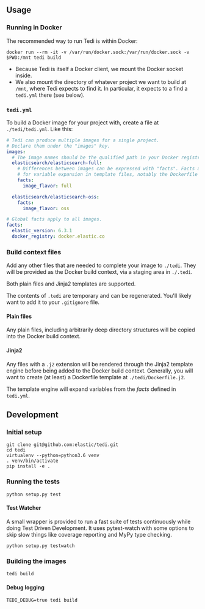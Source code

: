## Usage

### Running in Docker

The recommended way to run Tedi is within Docker:

``` shell
docker run --rm -it -v /var/run/docker.sock:/var/run/docker.sock -v $PWD:/mnt tedi build
```

* Because Tedi is itself a Docker client, we mount the Docker socket inside.
* We also mount the directory of whatever project we want to build at `/mnt`,
  where Tedi expects to find it. In particular, it expects to a find a `tedi.yml`
  there (see below).

### `tedi.yml`

To build a Docker image for your project with, create a file at `./tedi/tedi.yml`.
Like this:

``` yaml
# Tedi can produce multiple images for a single project.
# Declare them under the "images" key.
images:
  # The image names should be the qualified path in your Docker registry.
  elasticsearch/elasticsearch-full:
    # Differences between images can be expressed with "facts". Facts are used
    # for variable expansion in template files, notably the Dockerfile template.
    facts:
      image_flavor: full

  elasticsearch/elasticsearch-oss:
    facts:
      image_flavor: oss

# Global facts apply to all images.
facts:
  elastic_version: 6.3.1
  docker_registry: docker.elastic.co
```

### Build context files
Add any other files that are needed to complete your image to `./tedi`. They
will be provided as the Docker build context, via a staging area in `./.tedi`.

Both plain files and Jinja2 templates are supported.

The contents of `.tedi` are temporary and can be regenerated. You'll likely want
to add it to your `.gitignore` file.

#### Plain files
Any plain files, including arbitrarily deep directory structures will be copied
into the Docker build context.

#### Jinja2
Any files with a `.j2` extension will be rendered through the Jinja2 template
engine before being added to the Docker build context. Generally, you will want
to create (at least) a Dockerfile template at `./tedi/Dockerfile.j2`.

The template engine will expand variables from the _facts_ defined in `tedi.yml`.

## Development

### Initial setup

``` shell
git clone git@github.com:elastic/tedi.git
cd tedi
virtualenv --python=python3.6 venv
. venv/bin/activate
pip install -e .
```

### Running the tests

``` shell
python setup.py test
```

#### Test Watcher

A small wrapper is provided to run a fast suite of tests continuously while
doing Test Driven Development. It uses pytest-watch with some options to skip
slow things like coverage reporting and MyPy type checking.
``` shell
python setup.py testwatch
```

### Building the images

``` shell
tedi build
```

#### Debug logging

``` shell
TEDI_DEBUG=true tedi build
```
